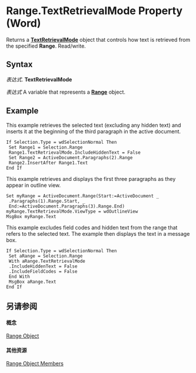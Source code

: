 
# Range.TextRetrievalMode Property (Word)

Returns a  **[TextRetrievalMode](b76ad3a6-efc2-4abb-abb4-b8128577bbf2.md)** object that controls how text is retrieved from the specified **Range**. Read/write.


## Syntax

 _表达式_. **TextRetrievalMode**

 _表达式_ A variable that represents a **[Range](15a7a1c4-5f3f-5b6e-60e9-29688de3f274.md)** object.


## Example

This example retrieves the selected text (excluding any hidden text) and inserts it at the beginning of the third paragraph in the active document.


```
If Selection.Type = wdSelectionNormal Then 
 Set Range1 = Selection.Range 
 Range1.TextRetrievalMode.IncludeHiddenText = False 
 Set Range2 = ActiveDocument.Paragraphs(2).Range 
 Range2.InsertAfter Range1.Text 
End If
```

This example retrieves and displays the first three paragraphs as they appear in outline view.




```
Set myRange = ActiveDocument.Range(Start:=ActiveDocument _ 
 .Paragraphs(1).Range.Start, _ 
 End:=ActiveDocument.Paragraphs(3).Range.End) 
myRange.TextRetrievalMode.ViewType = wdOutlineView 
MsgBox myRange.Text
```

This example excludes field codes and hidden text from the range that refers to the selected text. The example then displays the text in a message box.




```
If Selection.Type = wdSelectionNormal Then 
 Set aRange = Selection.Range 
 With aRange.TextRetrievalMode 
 .IncludeHiddenText = False 
 .IncludeFieldCodes = False 
 End With 
 MsgBox aRange.Text 
End If
```


## 另请参阅


#### 概念


[Range Object](15a7a1c4-5f3f-5b6e-60e9-29688de3f274.md)
#### 其他资源


[Range Object Members](http://msdn.microsoft.com/library/3c4a36d9-2a80-5aaf-827b-275a52bfa193%28Office.15%29.aspx)